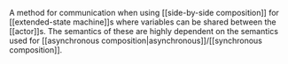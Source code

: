 A method for communication when using [[side-by-side composition]] for [[extended-state machine]]s where variables can be shared between the [[actor]]s. The semantics of these are highly dependent on the semantics used for [[asynchronous composition|asynchronous]]/[[synchronous composition]].
